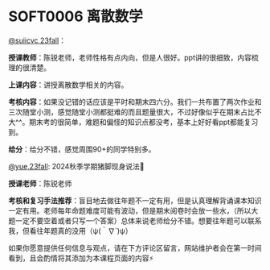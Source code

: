 # SOFT0006 离散数学

[@suiicvc,23fall](https://github.com/suiicvc)：

**授课教师**：陈锐老师，老师性格有点内向，但是人很好。ppt讲的很细致，内容梳理的很清楚。

**上课内容**：讲授离散数学相关的内容。

**考核内容**：如果没记错的话应该是平时和期末四六分。我们一共布置了两次作业和三次随堂小测，感觉随堂小测都挺难的而且题量很大，不过好像似乎在期末占比不大^^。期末考的很简单，难题和偏怪的知识点都没考，基本上好好看ppt都能复习到。

**给分**：给分不错，感觉周围90+的同学特别多。

[@yue,23fall](https://github.com/Alpaca10086zyys):
2024秋季学期猪脚现身说法🙋‍

**授课老师**：陈锐老师

**考核和复习手法推荐**：盲目地去做往年题不一定有用，但是认真理解背诵课本知识一定有用。老师每年命题难度可能有波动，但是期末阅卷时会放一些水，（所以大题一定不要空着或者只写一个答案）总体来说老师给分不错。想要往年题可以联系我，但看往年题真的没用（ψ(｀∇´)ψ）

如果你愿意提供任何信息与观点，请在下方评论区留言，网站维护者会在第一时间看到，且会酌情将其添加为本课程页面的内容⚡️

